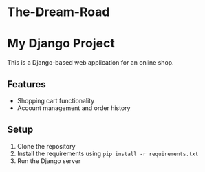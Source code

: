 # The-Dream-Road
# My Django Project
This is a Django-based web application for an online shop.

## Features
- Shopping cart functionality
- Account management and order history

## Setup
1. Clone the repository
2. Install the requirements using `pip install -r requirements.txt`
3. Run the Django server
